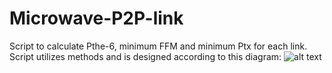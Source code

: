 # Microwave-P2P-link
Script to calculate Pthe-6, minimum FFM and minimum Ptx for each link. Script utilizes methods and is designed according to this diagram:
![alt text](https://github.com/LeGrandPrince/Microwave-P2P-link/diagram.png?raw=true)



